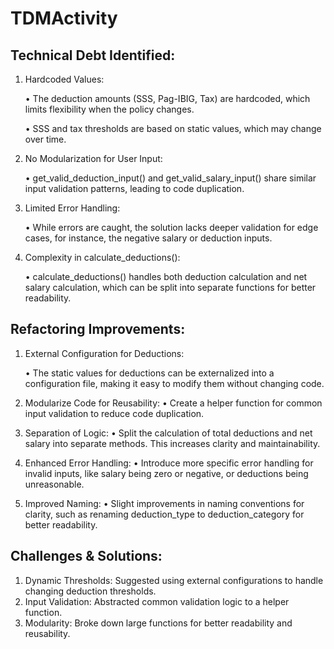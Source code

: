 # TDMActivity

## Technical Debt Identified:
1. Hardcoded Values:
   
   • The deduction amounts (SSS, Pag-IBIG, Tax) are hardcoded, which limits flexibility when the policy changes.

   • SSS and tax thresholds are based on static values, which may change over time.

2. No Modularization for User Input:
 
   • get_valid_deduction_input() and get_valid_salary_input() share similar input validation patterns, leading to code duplication.
   
3. Limited Error Handling:

   • While errors are caught, the solution lacks deeper validation for edge cases, for instance, the negative salary or deduction inputs.

5. Complexity in calculate_deductions():

   • calculate_deductions() handles both deduction calculation and net salary calculation, which can be split into separate functions for better readability.

## Refactoring Improvements:
1. External Configuration for Deductions:

   • The static values for deductions can be externalized into a configuration file, making it easy to modify them without changing code.

3. Modularize Code for Reusability:
   • Create a helper function for common input validation to reduce code duplication.

4. Separation of Logic:
   • Split the calculation of total deductions and net salary into separate methods. This increases clarity and maintainability.

5. Enhanced Error Handling:
   • Introduce more specific error handling for invalid inputs, like salary being zero or negative, or deductions being unreasonable.

6. Improved Naming:
    • Slight improvements in naming conventions for clarity, such as renaming deduction_type to deduction_category for better readability.

## Challenges & Solutions:
1. Dynamic Thresholds: Suggested using external configurations to handle changing deduction thresholds.
2. Input Validation: Abstracted common validation logic to a helper function.
3. Modularity: Broke down large functions for better readability and reusability.
